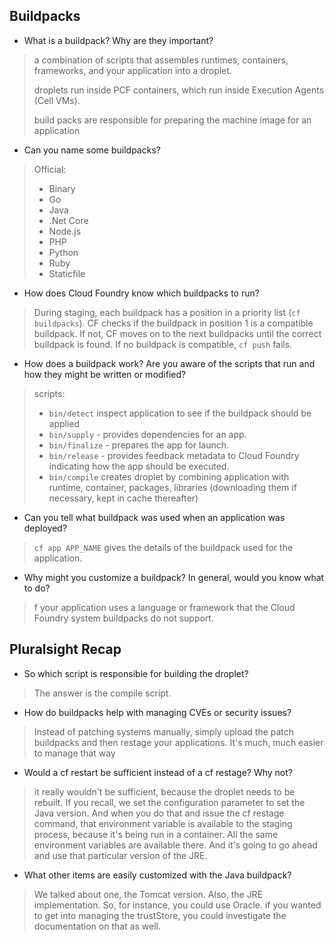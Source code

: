 ## Buildpacks

- What is a buildpack? Why are they important?
> a combination of scripts that assembles runtimes, containers, frameworks, and your application into a droplet.
>
> droplets run inside PCF containers, which run inside Execution Agents (Cell VMs).
>
> build packs are responsible for preparing the machine image for an application

- Can you name some buildpacks?

> Official: 
> - Binary
> - Go
> - Java
> - .Net Core
> - Node.js
> - PHP
> - Python
> - Ruby
> - Staticfile


- How does Cloud Foundry know which buildpacks to run?

> During staging, each buildpack has a position in a priority list (`cf buildpacks`). CF checks if the buildpack in position 1 is a compatible buildpack. If not, CF moves on to the next buildpacks until the correct buildpack is found. If no buildpack is compatible, `cf push` fails.

- How does a buildpack work? Are you aware of the scripts that run and how  they might be written or modified?

> scripts:
> - `bin/detect`
> inspect application to see if the buildpack should be applied
> - `bin/supply` - provides dependencies for an app.
> - `bin/finalize` - prepares the app for launch.
> - `bin/release` - provides feedback metadata to Cloud Foundry indicating how the app should be executed.
> - `bin/compile` 
> creates droplet by combining application with runtime, container, packages, libraries (downloading them if necessary, kept in cache thereafter)

- Can you tell what buildpack was used when an application was deployed?
> `cf app APP_NAME` gives the details of the buildpack used for the application.

- Why might you customize a buildpack? In general, would you know what to do?
> f your application uses a language or framework that the Cloud Foundry system buildpacks do not support.


## Pluralsight Recap
- So which script is responsible for building the droplet? 
> The answer is the compile script.
		
- How do buildpacks help with managing CVEs or security issues? 
> Instead of patching systems manually, simply upload the patch buildpacks and then restage your applications. It's much, much easier to manage that way
		
- Would a cf restart be sufficient instead of a cf restage? Why not? 
> it really wouldn't be sufficient, because the droplet needs to be rebuilt. 
> If you recall, we set the configuration parameter to set the Java version. And when you do that and issue the cf restage command, that environment variable is available to the staging process, because it's being run in a container. All the same environment variables are available there. And it's going to go ahead and use that particular version of the JRE. 
		
- What other items are easily customized with the Java buildpack? 
> We talked about one, the Tomcat version. 
> Also, the JRE implementation. So, for instance, you could use Oracle. 
> if you wanted to get into managing the trustStore, you could investigate the documentation on that as well. 
